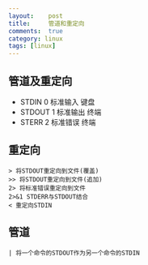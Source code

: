 ```yaml
---
layout:    post
title:     管道和重定向
comments:  true
category: linux
tags: [linux]
---
```


## 管道及重定向

* STDIN 0 标准输入 键盘
* STDOUT 1 标准输出 终端
* STERR 2 标准错误 终端

## 重定向

    > 将STDOUT重定向到文件(覆盖) 
    >> 将STDOUT重定向到文件(追加)
	2> 将标准错误重定向到文件
	2>&1 STDERR与STDOUT结合
	< 重定向STDIN

## 管道

	| 将一个命令的STDOUT作为另一个命令的STDIN
